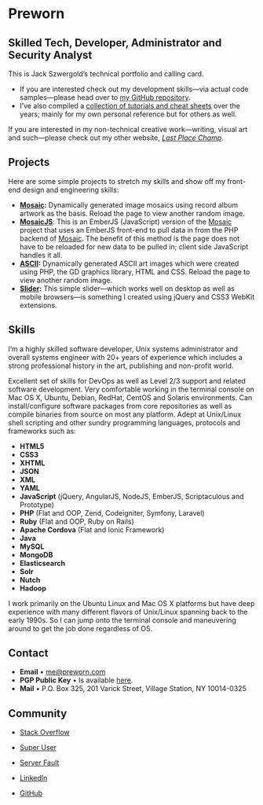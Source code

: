 # Preworn

## Skilled Tech, Developer, Administrator and Security Analyst

This is Jack Szwergold’s technical portfolio and calling card.

* If you are interested check out my development skills—via actual code samples—please head over to [my GitHub repository][12].
* I’ve also compiled a [collection of tutorials and cheat sheets][2] over the years; mainly for my own personal reference but for others as well.

If you are interested in my non-technical creative work—writing, visual art and such—please check out my other website, *[Last Place Champ][1]*. 

## Projects

Here are some simple projects to stretch my skills and show off my front-end design and engineering skills:

* **[Mosaic][3]:** Dynamically generated image mosaics using record album artwork as the basis. Reload the page to view another random image.
* **[MosaicJS][4]**: This is an EmberJS (JavaScript) version of the [Mosaic][3] project that uses an EmberJS front-end to pull data in from the PHP backend of [Mosaic][3]. The benefit of this method is the page does not have to be reloaded for new data to be pulled in; client side JavaScript handles it all.
* **[ASCII][5]:** Dynamically generated ASCII art images which were created using PHP, the GD graphics library, HTML and CSS. Reload the page to view another random image.
* **[Slider][6]:** This simple slider—which works well on desktop as well as mobile browsers—is something I created using jQuery and CSS3 WebKit extensions.

## Skills

I’m a highly skilled software developer, Unix systems administrator and overall systems engineer with 20+ years of experience which includes a strong professional history in the art, publishing and non-profit world.

Excellent set of skills for DevOps as well as Level 2/3 support and related software development. Very comfortable working in the terminal console on Mac OS X, Ubuntu, Debian, RedHat, CentOS and Solaris environments. Can install/configure software packages from core repositories as well as compile binaries from source on most any platform. Adept at Unix/Linux shell scripting and other sundry programming languages, protocols and frameworks such as:

* **HTML5**
* **CSS3**
* **XHTML**
* **JSON**
* **XML**
* **YAML**
* **JavaScript** (jQuery, AngularJS, NodeJS, EmberJS, Scriptaculous and Prototype)
* **PHP** (Flat and OOP, Zend, Codeigniter, Symfony, Laravel)
* **Ruby** (Flat and OOP, Ruby on Rails)
* **Apache Cordova** (Flat and Ionic Framework)
* **Java**
* **MySQL**
* **MongoDB**
* **Elasticsearch**
* **Solr**
* **Nutch**
* **Hadoop**

I work primarily on the Ubuntu Linux and Mac OS X platforms but have deep experience with many different flavors of Unix/Linux spanning back to the early 1990s. So I can jump onto the terminal console and maneuvering around to get the job done regardless of OS.

## Contact

* **Email** • [me@preworn.com](mailto:me@preworn.com?Subject=Preworn%20Website%20Query)
* **PGP Public Key** • Is available [here][7].
* **Mail** • P.O. Box 325, 201 Varick Street, Village Station, NY 10014-0325

## Community

* [Stack Overflow][8]
* [Super User][9]
* [Server Fault][10]
* [LinkedIn][11]
* [GitHub][12]

  [1]: http://www.lastplacechamp.com/ "last Place Champ"
  [2]: tutorials_and_cheat_sheets/ "Tutorials and Cheat Sheets"
  [3]: projects/mosaic/ "Mosaic"
  [4]: projects/mosaic_js/ "Mosaic (JavaScript)"
  [5]: projects/ascii/ "ASCII"
  [6]: projects/slider/ "Slider"
  [7]: pgp_public_key-preworn.asc.txt
  [8]: http://stackoverflow.com/users/117259/jakegould "Stack Overflow"
  [9]: http://superuser.com/users/167207/jakegould "Super User"
  [10]: http://serverfault.com/users/100013/jakegould "Server Fault"
  [11]: http://www.linkedin.com/in/jackszwergold "Linked In"
  [12]: https://github.com/JackSzwergold
